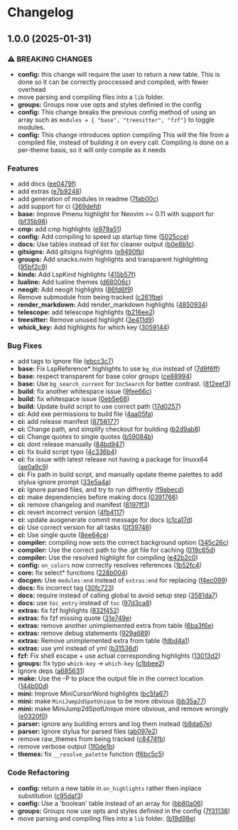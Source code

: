 # Changelog

## 1.0.0 (2025-01-31)


### ⚠ BREAKING CHANGES

* **config:** this change will require the user to return a new table. This is done so it can be correctly proccessed and compiled, with fewer overhead
* move parsing and compiling files into a `lib` folder.
* **groups:** Groups now use opts and styles definied in the config
* **config:** This change breaks the previous config method of using an array such as `modules = { "base", "treesitter", "fzf"}` to toggle modules.
* **config:** This change introduces option compiling This will the file from a compiled file, instead of building it on every call. Compiling is done on a per-theme basis, so it will only compile as it needs

### Features

* add docs ([ee0479f](https://github.com/oonamo/ef-themes.nvim/commit/ee0479f2dc6f016e7f891022d3809036c04401df))
* add extras ([e7b9248](https://github.com/oonamo/ef-themes.nvim/commit/e7b924887d497aa055c1b75577b1bbc698d68c6d))
* add generation of modules in readme ([7fab00c](https://github.com/oonamo/ef-themes.nvim/commit/7fab00cdb215c85c04ab3fbbd68940217fcee428))
* add support for ci ([369defd](https://github.com/oonamo/ef-themes.nvim/commit/369defd64bc110783a8a45a92ca63414ad2de912))
* **base:** Improve Pmenu highlight for Neovim &gt;= 0.11 with support for ([bf35b98](https://github.com/oonamo/ef-themes.nvim/commit/bf35b98b5809a6a812ddb5137ad23475d98c3cb1))
* **cmp:** add cmp highlights ([e979a51](https://github.com/oonamo/ef-themes.nvim/commit/e979a51fabbfed67efb803b6b3fb47632210cc0f))
* **config:** Add compiling to speed up startup time ([5025cce](https://github.com/oonamo/ef-themes.nvim/commit/5025cce007a82f9992329bd0eb6d0ba4f209677a))
* **docs:** Use tables instead of list for cleaner output ([b0e8b1c](https://github.com/oonamo/ef-themes.nvim/commit/b0e8b1ce95efd3a5f3c0834a4f37b80551b08bbf))
* **gitsigns:** Add gitsigns highlights ([e9490fb](https://github.com/oonamo/ef-themes.nvim/commit/e9490fb12ac9aa6f94f8669376f3629ca9d9e8ee))
* **groups:** Add snacks.nvim highlights and transparent highlighting ([95bf2c9](https://github.com/oonamo/ef-themes.nvim/commit/95bf2c9cb361a73a3c168059ce51b90fbec1a741))
* **kinds:** Add LspKind highlights ([415b57f](https://github.com/oonamo/ef-themes.nvim/commit/415b57f63a2a78d477cd4b8d97d8b96be91b8cf4))
* **lualine:** Add lualine themes ([d68006c](https://github.com/oonamo/ef-themes.nvim/commit/d68006c8d297610dbc05076c8fc2312d024525b7))
* **neogit:** Add neogit highlights ([86fd6f9](https://github.com/oonamo/ef-themes.nvim/commit/86fd6f951fb9f4691699104550baee4fdeec1169))
* Remove submodule from being tracked ([c261fbe](https://github.com/oonamo/ef-themes.nvim/commit/c261fbea6ae0a574e80b5a79a073b8eb615b0ab2))
* **render_markdown:** Add render_markdown highlights ([4850934](https://github.com/oonamo/ef-themes.nvim/commit/485093462da86350d255e07ea507480dcb77af88))
* **telescope:** add telescope highlights ([b216ee2](https://github.com/oonamo/ef-themes.nvim/commit/b216ee23eaef8c8cc6e1aa8b49c86af320fcb48a))
* **treesitter:** Remove unused highlight ([3e411d9](https://github.com/oonamo/ef-themes.nvim/commit/3e411d90f752763d980dbdc2e5a6e0a7f86a009e))
* **whick_key:** Add highlights for which key ([3059144](https://github.com/oonamo/ef-themes.nvim/commit/30591441082a90f1dab966a4f490c223e934cf4c))


### Bug Fixes

* add tags to ignore file ([ebcc3c7](https://github.com/oonamo/ef-themes.nvim/commit/ebcc3c70eda61746331a9f2d45c5c991ef8889ff))
* **base:** Fix LspReference* highlights to use `bg_dim` instead of ([7d9f6ff](https://github.com/oonamo/ef-themes.nvim/commit/7d9f6ffe768252ee33d1e7e910981764d7702d2a))
* **base:** respect transparent for base color groups ([ce88994](https://github.com/oonamo/ef-themes.nvim/commit/ce8899467f1a2b9460e3e9221dc8b754813cb2ee))
* **base:** Use `bg_search_current` for `IncSearch` for better contrast. ([812eef3](https://github.com/oonamo/ef-themes.nvim/commit/812eef3030fd70cc2b3a0087eeae100f29266a57))
* **build:** fix another whitespace issue ([9fee66c](https://github.com/oonamo/ef-themes.nvim/commit/9fee66ce07f6da62c2c592c69b99de1bb0e20a5c))
* **build:** fix whitespace issue ([0eb5e68](https://github.com/oonamo/ef-themes.nvim/commit/0eb5e68612215817850e57d386def47e1e5e3f77))
* **build:** Update build script to use correct path ([17d0257](https://github.com/oonamo/ef-themes.nvim/commit/17d02579c151c0814f0e39aa3f8b6b5c82040e57))
* **ci:** Add exe permissions to build file ([4aa05fa](https://github.com/oonamo/ef-themes.nvim/commit/4aa05faf6c3782f61560cd4921533b112cfdf4ee))
* **ci:** add release manifest ([8756177](https://github.com/oonamo/ef-themes.nvim/commit/8756177268ea55ec86951e2d88141f25dae0f4b5))
* **ci:** Change path, and simplify checkout for building ([b2d9ab8](https://github.com/oonamo/ef-themes.nvim/commit/b2d9ab8248d6038f17b462550cefecbc471c64da))
* **ci:** Change quotes to single quotes ([b59084b](https://github.com/oonamo/ef-themes.nvim/commit/b59084baf6941ffcfb584142272f24459e534afb))
* **ci:** dont release manually ([84bd947](https://github.com/oonamo/ef-themes.nvim/commit/84bd94710a530b3e6c589e5c54f336cb1c61c455))
* **ci:** fix build script typo ([4c336b4](https://github.com/oonamo/ef-themes.nvim/commit/4c336b453df207afc17df1dddc041691b4a747c4))
* **ci:** fix issue with latest release not having a package for linuxx64 ([ae0a9c9](https://github.com/oonamo/ef-themes.nvim/commit/ae0a9c91cc8727b34b019cc394b57fbe4f83d9ac))
* **ci:** Fix path in build script, and manually update theme palettes to add stylua ignore prompt ([33e5a4a](https://github.com/oonamo/ef-themes.nvim/commit/33e5a4a755d65b1bfe701526cdf87d4b60cdcc68))
* **ci:** Ignore parsed files, and try to run diffrently ([f9abecd](https://github.com/oonamo/ef-themes.nvim/commit/f9abecd969798669b0c5844e9849681eccd48e15))
* **ci:** make dependencies before making docs ([0391766](https://github.com/oonamo/ef-themes.nvim/commit/0391766ab67ce1c0426fec1073d1ab35e4718a49))
* **ci:** remove changelog and manifest ([8197ff3](https://github.com/oonamo/ef-themes.nvim/commit/8197ff39c5222f3de57b338154baae3b5fee1d37))
* **ci:** revert incorrect version ([4fb4117](https://github.com/oonamo/ef-themes.nvim/commit/4fb41173bf8cc5736c32b45babc51d55e4f70cba))
* **ci:** update auogenerate commit message for docs ([c1ca17d](https://github.com/oonamo/ef-themes.nvim/commit/c1ca17d2454b0b2d53c75cf182e7d82a2930931c))
* **ci:** Use correct version for all tasks ([0f39746](https://github.com/oonamo/ef-themes.nvim/commit/0f39746b2d9af04ca8886822e159f4e86e7da633))
* **ci:** Use single quote ([8ee64ce](https://github.com/oonamo/ef-themes.nvim/commit/8ee64ce54d96d7819f6de950c37d14458a2b3b5d))
* **compiler:** compiling now sets the correct background option ([345c26c](https://github.com/oonamo/ef-themes.nvim/commit/345c26ce777ca602cd3d530fd5efe2cd54b857de))
* **compiler:** Use the correct path to the .git file for caching ([019c65d](https://github.com/oonamo/ef-themes.nvim/commit/019c65d38a24a3c60641c3a57ff1a70a1bf9d88c))
* **compiler:** Use the resolved highlight for compiling ([e42b2c0](https://github.com/oonamo/ef-themes.nvim/commit/e42b2c0686d120f36614dc52af6770411123dba1))
* **config:** `on_colors` now correctly resolves references ([1b52fc4](https://github.com/oonamo/ef-themes.nvim/commit/1b52fc4c96e334e2064df430a4cf3c99050fb502))
* **core:** fix select* functions ([228b004](https://github.com/oonamo/ef-themes.nvim/commit/228b0043f222e0a01e641de422f30c90e2d132a1))
* **docgen:** Use `modules:end` instead of `extras:end` for replacing ([f4ec099](https://github.com/oonamo/ef-themes.nvim/commit/f4ec099989a91ec1ac8af9372d94455ff7af8198))
* **docs:** fix incorrect tag ([30fc723](https://github.com/oonamo/ef-themes.nvim/commit/30fc72316f1fc45daaebf79d678f1eaa6c5a51e2))
* **docs:** require instead of calling global to avoid setup step ([3581da7](https://github.com/oonamo/ef-themes.nvim/commit/3581da7d9cc417081385b1d28735024255a00af5))
* **docs:** use `toc_entry` instead of `toc` ([97d3ca8](https://github.com/oonamo/ef-themes.nvim/commit/97d3ca85d16deb2ea28842ee79b671df6ecd0b4a))
* **extras:** fix fzf highlights ([832f452](https://github.com/oonamo/ef-themes.nvim/commit/832f452243b2870f269db2aae8ec9a9dd411e714))
* **extras:** fix fzf missing quote ([31e749e](https://github.com/oonamo/ef-themes.nvim/commit/31e749e20f3c1dda3593af53c33b0e89ee066e0a))
* **extras:** remove another unimplemented extra from table ([6ba3f6e](https://github.com/oonamo/ef-themes.nvim/commit/6ba3f6ee4bfb296c970a10ee3be10c12b2842648))
* **extras:** remove debug statements ([929a689](https://github.com/oonamo/ef-themes.nvim/commit/929a68921e37ecdf78eddef03a43291866b5341a))
* **extras:** Remove unimplemented extra from table ([fdbd4a1](https://github.com/oonamo/ef-themes.nvim/commit/fdbd4a169f8bccd046a6adf9b5f35f402f50618a))
* **extras:** use yml instead of yml ([b31536d](https://github.com/oonamo/ef-themes.nvim/commit/b31536d38172630d32e8b9e42bd17fd0e7bb8e87))
* **fzf:** Fix shell escape + use actual corresponding highlights ([13013d2](https://github.com/oonamo/ef-themes.nvim/commit/13013d21e2ae641ecceb30beb117a25c40b945d6))
* **groups:** fix typo `whick-key` -&gt; `which-key` ([c1bbee2](https://github.com/oonamo/ef-themes.nvim/commit/c1bbee20d94d4c13bb95e9c177fdbf44fdc424a8))
* Ignore deps ([a685631](https://github.com/oonamo/ef-themes.nvim/commit/a68563136c7253f06fe663f23e13cf17a2141fd2))
* **make:** Use the -P to place the output file in the correct location ([144b00d](https://github.com/oonamo/ef-themes.nvim/commit/144b00d68e6bed5056999f41d3e253a638a61d26))
* **mini:** Improve MiniCursorWord highlights ([bc5fa67](https://github.com/oonamo/ef-themes.nvim/commit/bc5fa671ef87aa4dfb97733c46dbfcbb95b28a2c))
* **mini:** make `MiniJump2dSpotUnique` to be more obvious ([bb35a77](https://github.com/oonamo/ef-themes.nvim/commit/bb35a7702b2191c9be0eac5a98e624951a826369))
* **mini:** make MiniJump2dSpotUnique more obvious, and remove wrongly ([e0320f0](https://github.com/oonamo/ef-themes.nvim/commit/e0320f0e6afd65de8e501808c6f51d86600b7ccd))
* **parser:** ignore any building errors and log them instead ([b8da67e](https://github.com/oonamo/ef-themes.nvim/commit/b8da67ec62c132cb468975ffbbcb3f4447272a06))
* **parser:** Ignore stylua for parsed files ([ab097e2](https://github.com/oonamo/ef-themes.nvim/commit/ab097e20951e451603e155fef5882831091e778e))
* remove raw_themes from being tracked ([c8474fb](https://github.com/oonamo/ef-themes.nvim/commit/c8474fb0278c648dfb20bab1d595b92f6b48b13c))
* remove verbose output ([1f0de1b](https://github.com/oonamo/ef-themes.nvim/commit/1f0de1b7058de8e0394fe72e2bf8c5967e1d31b0))
* **themes:** fix `__resolve_palette` function ([f6bc5c5](https://github.com/oonamo/ef-themes.nvim/commit/f6bc5c50b176424803e3d79bb20540682d186010))


### Code Refactoring

* **config:** return a new table in `on_highlights` rather then inplace substitution ([c95daf3](https://github.com/oonamo/ef-themes.nvim/commit/c95daf388fb7205767a738f3348b10531b29756b))
* **config:** Use a 'boolean' table instead of an array for ([bb80a06](https://github.com/oonamo/ef-themes.nvim/commit/bb80a060cdc6e8d4d8d131579b37dddb95e7c875))
* **groups:** Groups now use opts and styles definied in the config ([7f31138](https://github.com/oonamo/ef-themes.nvim/commit/7f31138d04a66e2b9e21ade3af33886c45ade434))
* move parsing and compiling files into a `lib` folder. ([b19d98e](https://github.com/oonamo/ef-themes.nvim/commit/b19d98e6596ea17af5b71a34fa8a25c74e780e7a))
